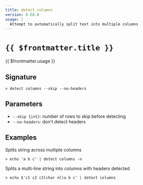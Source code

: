 ```yaml
---
title: detect columns
version: 0.68.0
usage: |
  Attempt to automatically split text into multiple columns
---
```


# <code>{{ $frontmatter.title }}</code>

<div style='white-space: pre-wrap;'>{{ $frontmatter.usage }}</div>

## Signature

```> detect columns --skip --no-headers```

## Parameters

 -  `--skip {int}`: number of rows to skip before detecting
 -  `--no-headers`: don't detect headers

## Examples

Splits string across multiple columns
```shell
> echo 'a b c' | detect columns -n
```

Splits a multi-line string into columns with headers detected
```shell
> echo $'c1 c2 c3(char nl)a b c' | detect columns
```
